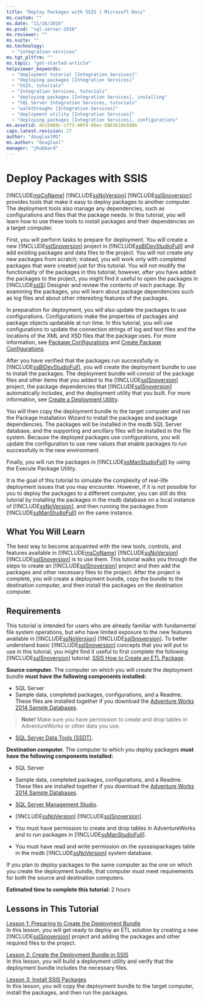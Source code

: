 ```yaml
---
title: "Deploy Packages with SSIS | Microsoft Docs"
ms.custom: ""
ms.date: "11/16/2016"
ms.prod: "sql-server-2016"
ms.reviewer: ""
ms.suite: ""
ms.technology: 
  - "integration-services"
ms.tgt_pltfrm: ""
ms.topic: "get-started-article"
helpviewer_keywords: 
  - "deployment tutorial [Integration Services]"
  - "deploying packages [Integration Services]"
  - "SSIS, tutorials"
  - "Integration Services, tutorials"
  - "deploying packages [Integration Services], installing"
  - "SQL Server Integration Services, tutorials"
  - "walkthroughs [Integration Services]"
  - "deployment utility [Integration Services]"
  - "deploying packages [Integration Services], configurations"
ms.assetid: de18468c-cff3-48f4-99ec-6863610e5886
caps.latest.revision: 27
author: "douglaslMS"
ms.author: "douglasl"
manager: "jhubbard"
---
```

# Deploy Packages with SSIS
[!INCLUDE[msCoName](../includes/msconame-md.md)] [!INCLUDE[ssNoVersion](../includes/ssnoversion-md.md)] [!INCLUDE[ssISnoversion](../includes/ssisnoversion-md.md)] provides tools that make it easy to deploy packages to another computer. The deployment tools also manage any dependencies, such as configurations and files that the package needs. In this tutorial, you will learn how to use these tools to install packages and their dependencies on a target computer.    
    
First, you will perform tasks to prepare for deployment. You will create a new [!INCLUDE[ssISnoversion](../includes/ssisnoversion-md.md)] project in [!INCLUDE[ssBIDevStudioFull](../includes/ssbidevstudiofull-md.md)] and add existing packages and data files to the project. You will not create any new packages from scratch; instead, you will work only with completed packages that were created just for this tutorial. You will not modify the functionality of the packages in this tutorial; however, after you have added the packages to the project, you might find it useful to open the packages in [!INCLUDE[ssIS](../includes/ssis-md.md)] Designer and review the contents of each package. By examining the packages, you will learn about package dependencies such as log files and about other interesting features of the packages.    
    
In preparation for deployment, you will also update the packages to use configurations. Configurations make the properties of packages and package objects updatable at run time. In this tutorial, you will use configurations to update the connection strings of log and text files and the locations of the XML and XSD files that the package uses. For more information, see [Package Configurations](../integration-services/packages/package-configurations.md) and [Create Package Configurations](../integration-services/packages/create-package-configurations.md).    
    
After you have verified that the packages run successfully in [!INCLUDE[ssBIDevStudioFull](../includes/ssbidevstudiofull-md.md)], you will create the deployment bundle to use to install the packages. The deployment bundle will consist of the package files and other items that you added to the [!INCLUDE[ssISnoversion](../includes/ssisnoversion-md.md)] project, the package dependencies that [!INCLUDE[ssISnoversion](../includes/ssisnoversion-md.md)] automatically includes, and the deployment utility that you built. For more information, see [Create a Deployment Utility](../integration-services/packages/create-a-deployment-utility.md).    
    
You will then copy the deployment bundle to the target computer and run the Package Installation Wizard to install the packages and package dependencies. The packages will be installed in the msdb SQL Server database, and the supporting and ancillary files will be installed in the file system. Because the deployed packages use configurations, you will update the configuration to use new values that enable packages to run successfully in the new environment.    
    
Finally, you will run the packages in [!INCLUDE[ssManStudioFull](../includes/ssmanstudiofull-md.md)] by using the Execute Package Utility.    
    
It is the goal of this tutorial to simulate the complexity of real-life deployment issues that you may encounter. However, if it is not possible for you to deploy the packages to a different computer, you can still do this tutorial by installing the packages in the msdb database on a local instance of [!INCLUDE[ssNoVersion](../includes/ssnoversion-md.md)], and then running the packages from [!INCLUDE[ssManStudioFull](../includes/ssmanstudiofull-md.md)] on the same instance.    
    
## What You Will Learn    
The best way to become acquainted with the new tools, controls, and features available in [!INCLUDE[msCoName](../includes/msconame-md.md)] [!INCLUDE[ssNoVersion](../includes/ssnoversion-md.md)] [!INCLUDE[ssISnoversion](../includes/ssisnoversion-md.md)] is to use them. This tutorial walks you through the steps to create an [!INCLUDE[ssISnoversion](../includes/ssisnoversion-md.md)] project and then add the packages and other necessary files to the project. After the project is complete, you will create a deployment bundle, copy the bundle to the destination computer, and then install the packages on the destination computer.    
    
## Requirements    
This tutorial is intended for users who are already familiar with fundamental file system operations, but who have limited exposure to the new features available in [!INCLUDE[ssNoVersion](../includes/ssnoversion-md.md)] [!INCLUDE[ssISnoversion](../includes/ssisnoversion-md.md)]. To better understand basic [!INCLUDE[ssISnoversion](../includes/ssisnoversion-md.md)] concepts that you will put to use in this tutorial, you might find it useful to first complete the following [!INCLUDE[ssISnoversion](../includes/ssisnoversion-md.md)] tutorial: [SSIS How to Create an ETL Package](../integration-services/ssis-how-to-create-an-etl-package.md).    
    
**Source computer.** The computer on which you will create the deployment bundle **must have the following components installed:**
- SQL Server  
- Sample data, completed packages, configurations, and a Readme. These files are installed together if you download the [Adventure Works 2014 Sample Databases](https://msftdbprodsamples.codeplex.com/releases/view/125550).     
> **Note!** Make sure you have permission to create and drop tables in AdventureWorks or other data you use.         
    
-   [SQL Server Data Tools (SSDT)](https://msdn.microsoft.com/library/mt204009.aspx).    
    
**Destination computer.** The computer to which you deploy packages **must have the following components installed:**    
    
- SQL Server
- Sample data, completed packages, configurations, and a Readme. These files are installed together if you download the [Adventure Works 2014 Sample Databases](https://msftdbprodsamples.codeplex.com/releases/view/125550). 
    
- [SQL Server Management Studio](https://msdn.microsoft.com/library/mt238290.aspx).    
    
-   [!INCLUDE[ssNoVersion](../includes/ssnoversion-md.md)] [!INCLUDE[ssISnoversion](../includes/ssisnoversion-md.md)].    
    
-   You must have permission to create and drop tables in AdventureWorks and to run packages in [!INCLUDE[ssManStudioFull](../includes/ssmanstudiofull-md.md)].    
    
-   You must have read and write permission on the sysssispackages table in the msdb [!INCLUDE[ssNoVersion](../includes/ssnoversion-md.md)] system database.    
    
If you plan to deploy packages to the same computer as the one on which you create the deployment bundle, that computer must meet requirements for both the source and destination computers.    
    
**Estimated time to complete this tutorial:** 2 hours    
    
## Lessons in This Tutorial    
[Lesson 1: Preparing to Create the Deployment Bundle](../integration-services/lesson-1-preparing-to-create-the-deployment-bundle.md)    
In this lesson, you will get ready to deploy an ETL solution by creating a new [!INCLUDE[ssISnoversion](../includes/ssisnoversion-md.md)] project and adding the packages and other required files to the project.    
    
[Lesson 2: Create the Deployment Bundle in SSIS](../integration-services/lesson-2-create-the-deployment-bundle-in-ssis.md)    
In this lesson, you will build a deployment utility and verify that the deployment bundle includes the necessary files.    
    
[Lesson 3: Install SSIS Packages](../integration-services/lesson-3-install-ssis-packages.md)    
In this lesson, you will copy the deployment bundle to the target computer, install the packages, and then run the packages.    
    

